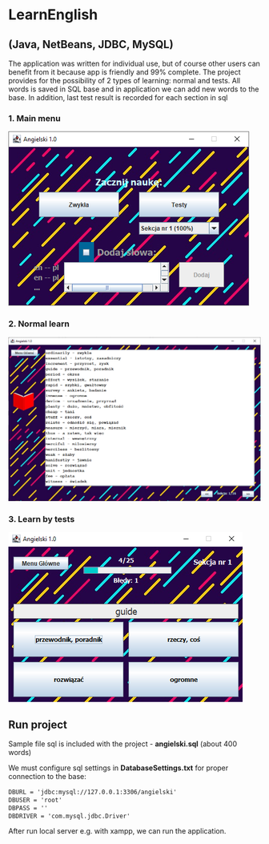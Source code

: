 # LearnEnglish
## (Java, NetBeans, JDBC, MySQL)

The application was written for individual use, but of course other users can benefit from it because app is friendly and 99% complete. 
The project provides for the possibility of 2 types of learning: normal and tests. All words is saved in SQL base and in application we can add new words to 
the base. In addition, last test result is recorded for each section in sql


### 1. Main menu

![alt text](https://github.com/Mitopek1996/LearnEnglish/blob/master/images/MenuGlowne.png)


### 2. Normal learn

![alt text](https://github.com/Mitopek1996/LearnEnglish/blob/master/images/Nauka.png)


### 3. Learn by tests

![alt text](https://github.com/Mitopek1996/LearnEnglish/blob/master/images/Test.png)


## Run project
Sample file sql is included with the project - **angielski.sql** (about 400 words)

We must configure sql settings in **DatabaseSettings.txt** for proper connection to the base:

    DBURL = 'jdbc:mysql://127.0.0.1:3306/angielski'
    DBUSER = 'root'
    DBPASS = ''
    DBDRIVER = 'com.mysql.jdbc.Driver'

After run local server e.g. with xampp, we can run the application.


    
  
